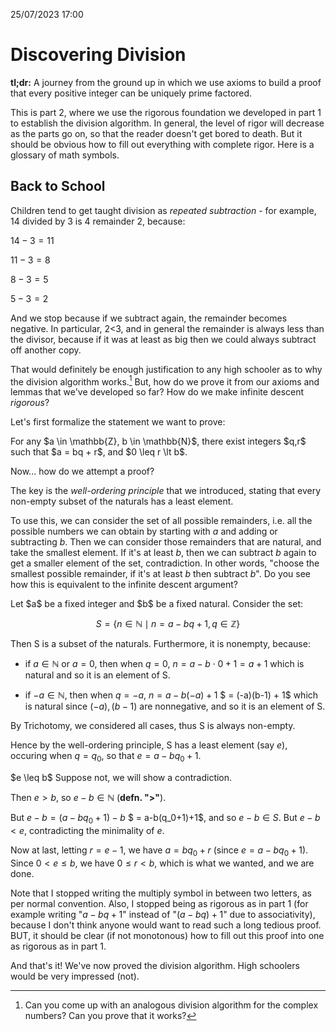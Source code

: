 25/07/2023 17:00
# Discovering Division

**tl;dr:** A journey from the ground up in which we use axioms to build a proof that every positive integer can be uniquely prime factored.

This is part 2, where we use the rigorous foundation we developed in part 1 to establish the <DiscreetLink href="https://brilliant.org/wiki/division-algorithm/">division algorithm</DiscreetLink>. In general, the level of rigor will decrease as the parts go on, so that the reader doesn't get bored to death. But it should be obvious how to fill out everything with complete rigor. <DiscreetLink href="https://en.wikipedia.org/wiki/Glossary_of_mathematical_symbols">Here</DiscreetLink> is a glossary of math symbols.

## Back to School

Children tend to get taught division as *repeated subtraction* - for example, 14 divided by 3 is 4 remainder 2, because:

$14 - 3 = 11$

$11 - 3 = 8$

$8 - 3 = 5$

$5 - 3 = 2$

And we stop because if we subtract again, the remainder becomes negative.
In particular, 2<3, and in general the remainder is always less than the divisor, because if it was at least as big then we could always subtract off another copy.

That would definitely be enough justification to any high schooler as to why the division algorithm works.[^1] But, how do we prove it from our axioms and lemmas that we've developed so far? How do we make infinite descent *rigorous*?

[^1]: Can you come up with an analogous division algorithm for the complex numbers? Can you prove that it works?

Let's first formalize the statement we want to prove:

<Thm name="Divison Algorithm" outofline>
For any $a \in \mathbb{Z}, b \in \mathbb{N}$, there exist integers $q,r$ such that $a = bq + r$, and $0 \leq r \lt b$.
</Thm>

Now... how do we attempt a proof?

The key is the *well-ordering principle* that we introduced, stating that every non-empty subset of the naturals has a least element.

To use this, we can consider the set of all possible remainders, i.e. all the possible numbers we can obtain by starting with $a$ and adding or subtracting $b$. Then we can consider those remainders that are natural, and take the smallest element. If it's at least $b$, then we can subtract $b$ again to get a smaller element of the set, contradiction. In other words, "choose the smallest possible remainder, if it's at least $b$ then subtract $b$". Do you see how this is equivalent to the infinite descent argument?

<Proof name="of the Division Algorithm" outofline>
Let $a$ be a fixed integer and $b$ be a fixed natural. Consider the set:

$$S = \{n \in \mathbb{N} \mid n = a - bq + 1, q \in \mathbb{Z}\}$$

Then S is a subset of the naturals. Furthermore, it is nonempty, because:

- if $a \in \mathbb{N}$ or $a=0$, then when $q=0$, $n = a - b \cdot 0 + 1 = a+1$ which is natural and so it is an element of S.  

- if $-a \in \mathbb{N}$, then when $q = -a$, $n = a-b(-a) + 1$ $ = (-a)(b-1) + 1$ which is natural since $(-a), (b-1)$ are nonnegative, and so it is an element of S.

By Trichotomy, we considered all cases, thus S is always non-empty.

Hence by the well-ordering principle, S has a least element (say $e$), occuring when $q = q_0$, so that $e = a - bq_0+1$.

<Thm type="Claim" unquoted>
$e \leq b$
<Proof> Suppose not, we will show a contradiction.

Then $e\gt b$, so $e-b \in \mathbb{N}$ (**defn. "$\gt$"**).

But $e-b = (a-bq_0+1)-b$ $ = a-b(q_0+1)+1$, and so $e-b \in S$. But $e-b \lt e$, contradicting the minimality of $e$.</Proof>
</Thm>

Now at last, letting $r = e-1$, we have $a = bq_0 + r$ (since $e = a-bq_0+1$). Since $0 \lt e \leq b$, we have $0 \leq r \lt b$, which is what we wanted, and we are done.
</Proof>

Note that I stopped writing the multiply symbol in between two letters, as per normal convention. Also, I stopped being as rigorous as in part 1 (for example writing "$a-bq+1$" instead of "$(a-bq)+1$" due to associativity), because I don't think anyone would want to read such a long tedious proof. BUT, it should be clear (if not monotonous) how to fill out this proof into one as rigorous as in part 1.

And that's it! We've now proved the division algorithm. High schoolers would be very impressed (not).